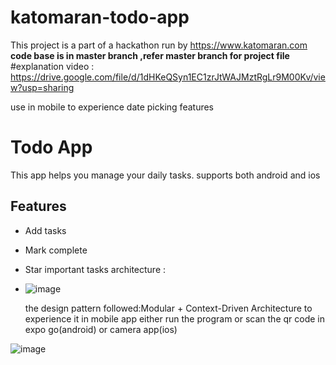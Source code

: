 # katomaran-todo-app
This project is a part of a hackathon run by https://www.katomaran.com 
**code base is in master branch ,refer master branch for project file**
#explanation video : https://drive.google.com/file/d/1dHKeQSyn1EC1zrJtWAJMztRgLr9M00Kv/view?usp=sharing

use in mobile to experience date picking features
# Todo App 
This app helps you manage your daily tasks.
supports both android and ios

## Features
- Add tasks
- Mark complete
- Star important tasks
architecture :
- ![image](https://github.com/user-attachments/assets/f0f216de-e7f3-4021-b5fd-c9116b471772)

  the design pattern followed:Modular + Context-Driven Architecture
to experience it in mobile app either run the program or scan the qr code in expo go(android) or camera app(ios)

![image](https://github.com/user-attachments/assets/7b7b756f-96aa-4f2f-9345-c2bb1f9015d7)




